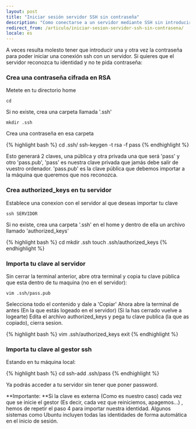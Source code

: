 ```yaml
---
layout: post
title: "Iniciar sesión servidor SSH sin contraseña"
description: "Como conectarse a un servidor mediante SSH sin introducir contraseña"
redirect_from: /articulo/iniciar-sesion-servidor-ssh-sin-contrasena/
locale: es
---
```


A veces resulta molesto tener que introducir una y otra vez la contraseña para poder iniciar una conexión ssh con un servidor. Si quieres que el servidor reconozca tu identidad y no te pida contraseña:

### Crea una contraseña cifrada en RSA
Metete en tu directorio home


    cd

Si no existe, crea una carpeta llamada '.ssh'


    mkdir .ssh

Crea una contraseña en esa carpeta

{% highlight bash %}
cd .ssh/
ssh-keygen -t rsa -f pass
{% endhighlight %}

Esto generará 2 claves, una pública y otra privada una que será 'pass' y otro 'pass.pub', 'pass' es nuestra clave privada que jamás debe salir de vuestro ordenador. 'pass.pub' es la clave pública que debemos importar a la máquina que queremos que nos reconozca.

### Crea authorized_keys en tu servidor
Establece una conexion con el servidor al que deseas importar tu clave


    ssh SERVIDOR

Si no existe, crea una carpeta '.ssh' en el home y dentro de ella un archivo llamado 'authorized_keys'

{% highlight bash %}
cd
mkdir .ssh
touch .ssh/authorized_keys
{% endhighlight %}

### Importa tu clave al servidor
Sin cerrar la terminal anterior, abre otra terminal y copia tu clave pública que esta dentro de tu maquina (no en el servidor):


    vim .ssh/pass.pub

Selecciona todo el contenido y dale a 'Copiar'
Ahora abre la terminal de antes (En la que estás logeado en el servidor) (Si la has cerrado vuelve a logearte)
Edita el archivo authorized_keys y pega tu clave publica (la que as copiado), cierra sesion.

{% highlight bash %}
vim .ssh/authorized_keys
exit
{% endhighlight %}

### Importa tu clave al gestor ssh
Estando en tu máquina local:

{% highlight bash %}
cd
ssh-add .ssh/pass
{% endhighlight %}

Ya podrás acceder a tu servidor sin tener que poner password.

**Importante: **Si la clave es externa (Como es nuestro caso) cada vez que se inicie el gestor (Es decir, cada vez que reiniciemos, apagemos...) , hemos de repetir el paso 4 para importar nuestra identidad. Algunos sistemas como Ubuntu incluyen todas las identidades de forma automática en el inicio de sesión.
